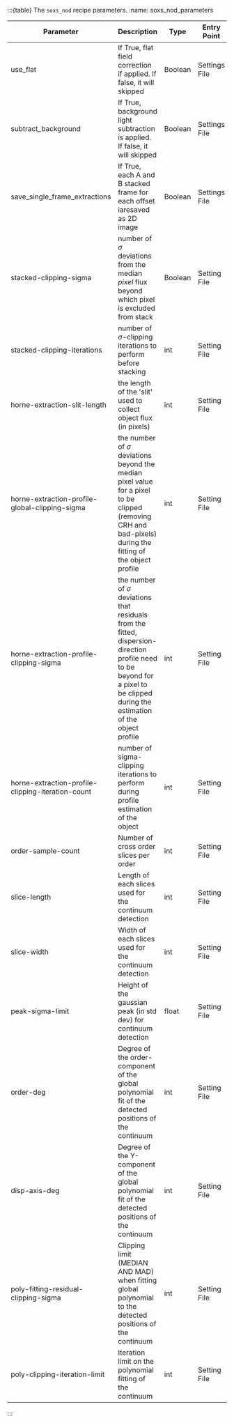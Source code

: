:::{table} The `soxs_nod` recipe parameters.
:name: soxs_nod_parameters

| Parameter                   | Description                                                  | Type  | Entry Point   | Related Util                                   |
| --------------------------- | ------------------------------------------------------------ | ----- | ------------- | ---------------------------------------------- |
use_flat | If True, flat field correction if applied. If false, it will skipped | Boolean | Settings File | soxs_nod |
subtract_background | If True, background light subtraction is applied. If false, it will skipped | Boolean | Settings File | soxs_nod |
save_single_frame_extractions | If True, each A and B stacked frame for each offset iaresaved as 2D image | Boolean | Settings File | soxs_nod |
stacked-clipping-sigma | number of $\sigma$ deviations from the median *pixel* flux beyond which pixel is excluded from stack | Boolean | Setting File | [`clip_and_stack`](../utils/clip_and_stack.md)
stacked-clipping-iterations | number of $\sigma$-clipping iterations to perform before stacking | int | Setting File | [`clip_and_stack`](../utils/clip_and_stack.md)
horne-extraction-slit-length | the length of the 'slit' used to collect object flux (in pixels) | int | Setting File | [`horne_extraction`](../utils/horne_extraction.md)
horne-extraction-profile-global-clipping-sigma | the number of $\sigma$ deviations beyond the median pixel value for a pixel to be clipped (removing CRH and bad-pixels) during the fitting of the object profile| int | Setting File | [`horne_extraction`](../utils/horne_extraction.md)
horne-extraction-profile-clipping-sigma | the number of $\sigma$ deviations that residuals from the fitted, dispersion-direction profile need to be beyond for a pixel to be clipped during the estimation of the object profile | int |  Setting File |[`horne_extraction`](../utils/horne_extraction.md)
horne-extraction-profile-clipping-iteration-count | number of sigma-clipping iterations to perform during profile estimation of the object | int | Setting File | [`horne_extraction`](../utils/horne_extraction.md)
order-sample-count | Number of cross order slices per order | int | Setting File | [`detect_continuum`](../utils/detect_continuum.md)
slice-length | Length of each slices used for the continuum detection | int | Setting File | [`detect_continuum`](../utils/detect_continuum.md)
slice-width | Width of each slices used for the continuum detection | int | Setting File | [`detect_continuum`](../utils/detect_continuum.md)
peak-sigma-limit | Height of the gaussian peak (in std dev) for continuum detection | float | Setting File | [`detect_continuum`](../utils/detect_continuum.md)
order-deg | Degree of the order-component of the  global polynomial fit of the detected positions of the continuum | int | Setting File | [`detect_continuum`](../utils/detect_continuum.md)
disp-axis-deg | Degree of the Y-component of the  global polynomial fit of the detected positions of the continuum | int | Setting File | [`detect_continuum`](../utils/detect_continuum.md)
poly-fitting-residual-clipping-sigma | Clipping limit (MEDIAN AND MAD) when fitting global polynomial to the detected positions of the continuum | int | Setting File | [`detect_continuum`](../utils/detect_continuum.md)
poly-clipping-iteration-limit | Iteration limit on the polynomial fitting of the continuum | int | Setting File | [`detect_continuum`](../utils/detect_continuum.md)

:::
